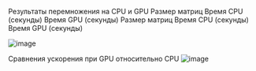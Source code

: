 Результаты перемножения на CPU и GPU
Размер матриц	Время CPU (секунды)	Время GPU (секунды)
Размер матриц	Время CPU (секунды)	Время GPU (секунды)

  ![image](https://github.com/user-attachments/assets/ca268e13-24a8-45d9-966e-10d77df22371)


Сравнения ускорения при GPU относительно CPU
![image](https://github.com/user-attachments/assets/4d3e8b6c-30da-4a3c-8a42-55a491e4aa28)

